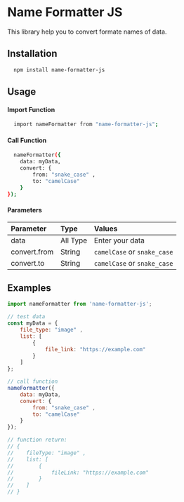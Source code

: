 # Name Formatter JS

This library help you to convert formate names of data.

## Installation

```bash
  npm install name-formatter-js
```



## Usage

####  Import Function
```bash
  import nameFormatter from "name-formatter-js";
```
####  Call Function
```bash
  nameFormatter({
    data: myData,
    convert: {
        from: "snake_case" ,
        to: "camelCase"
    }
});
```

####  Parameters

| Parameter    | Type     | Values                       |
| :--------    | :------- | :-------------------------   |
|    data      | All Type | Enter your data              |
| convert.from | String   | `camelCase` or `snake_case`  |
| convert.to   | String   | `camelCase` or `snake_case`  |




## Examples

```javascript
import nameFormatter from 'name-formatter-js';

// test data
const myData = {
    file_type: "image" ,
    list: [
        {
            file_link: "https://example.com"
        }
    ]
};

// call function
nameFormatter({
    data: myData,
    convert: {
        from: "snake_case" ,
        to: "camelCase"
    }
});

// function return:
// {
//    fileType: "image" ,
//    list: [
//        {
//            fileLink: "https://example.com"
//        }
//    ]
// }

```
